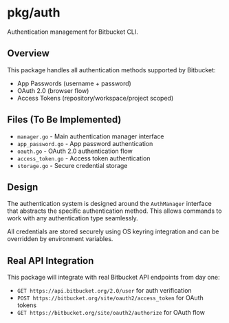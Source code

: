 # pkg/auth

Authentication management for Bitbucket CLI.

## Overview

This package handles all authentication methods supported by Bitbucket:
- App Passwords (username + password)
- OAuth 2.0 (browser flow)
- Access Tokens (repository/workspace/project scoped)

## Files (To Be Implemented)

- `manager.go` - Main authentication manager interface
- `app_password.go` - App password authentication
- `oauth.go` - OAuth 2.0 authentication flow
- `access_token.go` - Access token authentication
- `storage.go` - Secure credential storage

## Design

The authentication system is designed around the `AuthManager` interface that abstracts the specific authentication method. This allows commands to work with any authentication type seamlessly.

All credentials are stored securely using OS keyring integration and can be overridden by environment variables.

## Real API Integration

This package will integrate with real Bitbucket API endpoints from day one:
- `GET https://api.bitbucket.org/2.0/user` for auth verification
- `POST https://bitbucket.org/site/oauth2/access_token` for OAuth tokens
- `GET https://bitbucket.org/site/oauth2/authorize` for OAuth flow